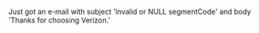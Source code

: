 Just got an e-mail with subject 'Invalid or NULL segmentCode' and body 'Thanks for choosing Verizon.'


